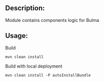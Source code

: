 ## Description:

Module contains components logic for Bulma

## Usage:

Build

```
mvn clean install
```

Build with local deployment

```
mvn clean install -P autoInstallBundle
```
